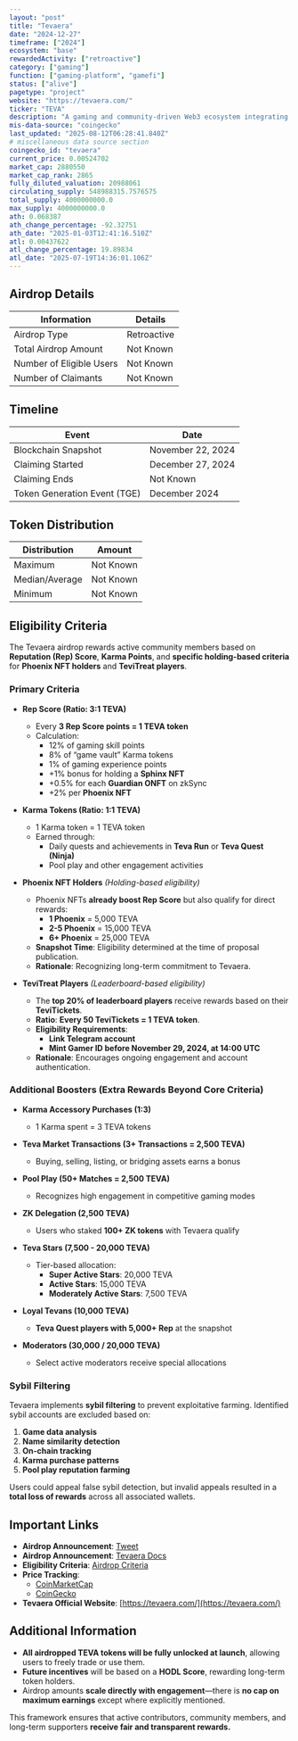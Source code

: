 ```yaml
---
layout: "post"
title: "Tevaera"
date: "2024-12-27"
timeframe: ["2024"]
ecosystem: "base"
rewardedActivity: ["retroactive"]
category: ["gaming"]
function: ["gaming-platform", "gamefi"]
status: ["alive"]
pagetype: "project"
website: "https://tevaera.com/"
ticker: "TEVA"
description: "A gaming and community-driven Web3 ecosystem integrating decentralized finance with gaming experiences."
mis-data-source: "coingecko"
last_updated: "2025-08-12T06:28:41.840Z"
# miscellaneous data source section
coingecko_id: "tevaera"
current_price: 0.00524702
market_cap: 2880550
market_cap_rank: 2865
fully_diluted_valuation: 20988061
circulating_supply: 548988315.7576575
total_supply: 4000000000.0
max_supply: 4000000000.0
ath: 0.068387
ath_change_percentage: -92.32751
ath_date: "2025-01-03T12:41:16.510Z"
atl: 0.00437622
atl_change_percentage: 19.89834
atl_date: "2025-07-19T14:36:01.106Z"
---
```


## Airdrop Details

| Information              | Details     |
| ------------------------ | ----------- |
| Airdrop Type             | Retroactive |
| Total Airdrop Amount     | Not Known   |
| Number of Eligible Users | Not Known   |
| Number of Claimants      | Not Known   |

## Timeline

| Event                        | Date              |
| ---------------------------- | ----------------- |
| Blockchain Snapshot          | November 22, 2024 |
| Claiming Started             | December 27, 2024 |
| Claiming Ends                | Not Known         |
| Token Generation Event (TGE) | December 2024     |

## Token Distribution

| Distribution   | Amount    |
| -------------- | --------- |
| Maximum        | Not Known |
| Median/Average | Not Known |
| Minimum        | Not Known |

## Eligibility Criteria

The Tevaera airdrop rewards active community members based on **Reputation (Rep) Score**, **Karma Points**, and **specific holding-based criteria** for **Phoenix NFT holders** and **TeviTreat players**.

### **Primary Criteria**

- **Rep Score (Ratio: 3:1 TEVA)**

  - Every **3 Rep Score points = 1 TEVA token**
  - Calculation:
    - 12% of gaming skill points
    - 8% of “game vault” Karma tokens
    - 1% of gaming experience points
    - +1% bonus for holding a **Sphinx NFT**
    - +0.5% for each **Guardian ONFT** on zkSync
    - +2% per **Phoenix NFT**

- **Karma Tokens (Ratio: 1:1 TEVA)**

  - 1 Karma token = 1 TEVA token
  - Earned through:
    - Daily quests and achievements in **Teva Run** or **Teva Quest (Ninja)**
    - Pool play and other engagement activities

- **Phoenix NFT Holders** _(Holding-based eligibility)_

  - Phoenix NFTs **already boost Rep Score** but also qualify for direct rewards:
    - **1 Phoenix** = 5,000 TEVA
    - **2-5 Phoenix** = 15,000 TEVA
    - **6+ Phoenix** = 25,000 TEVA
  - **Snapshot Time**: Eligibility determined at the time of proposal publication.
  - **Rationale**: Recognizing long-term commitment to Tevaera.

- **TeviTreat Players** _(Leaderboard-based eligibility)_
  - The **top 20% of leaderboard players** receive rewards based on their **TeviTickets**.
  - **Ratio**: **Every 50 TeviTickets = 1 TEVA token**.
  - **Eligibility Requirements**:
    - **Link Telegram account**
    - **Mint Gamer ID before November 29, 2024, at 14:00 UTC**
  - **Rationale**: Encourages ongoing engagement and account authentication.

### **Additional Boosters (Extra Rewards Beyond Core Criteria)**

- **Karma Accessory Purchases (1:3)**

  - 1 Karma spent = 3 TEVA tokens

- **Teva Market Transactions (3+ Transactions = 2,500 TEVA)**

  - Buying, selling, listing, or bridging assets earns a bonus

- **Pool Play (50+ Matches = 2,500 TEVA)**

  - Recognizes high engagement in competitive gaming modes

- **ZK Delegation (2,500 TEVA)**

  - Users who staked **100+ ZK tokens** with Tevaera qualify

- **Teva Stars (7,500 - 20,000 TEVA)**

  - Tier-based allocation:
    - **Super Active Stars**: 20,000 TEVA
    - **Active Stars**: 15,000 TEVA
    - **Moderately Active Stars**: 7,500 TEVA

- **Loyal Tevans (10,000 TEVA)**

  - **Teva Quest players with 5,000+ Rep** at the snapshot

- **Moderators (30,000 / 20,000 TEVA)**
  - Select active moderators receive special allocations

### **Sybil Filtering**

Tevaera implements **sybil filtering** to prevent exploitative farming. Identified sybil accounts are excluded based on:

1. **Game data analysis**
2. **Name similarity detection**
3. **On-chain tracking**
4. **Karma purchase patterns**
5. **Pool play reputation farming**

Users could appeal false sybil detection, but invalid appeals resulted in a **total loss of rewards** across all associated wallets.

## Important Links

- **Airdrop Announcement**: [Tweet](https://x.com/tevaera/status/1861063775920791711)
- **Airdrop Announcement**: [Tevaera Docs](https://docs.tevaera.com/tokenomics/teva-airdrop)
- **Eligibility Criteria**: [Airdrop Criteria](https://docs.tevaera.com/tokenomics/teva-airdrop/airdrop-criteria)
- **Price Tracking**:
  - [CoinMarketCap](https://coinmarketcap.com/currencies/tevaera)
  - [CoinGecko](https://www.coingecko.com/en/coins/tevaera)
- **Tevaera Official Website**: [https://tevaera.com/](https://tevaera.com/)

## Additional Information

- **All airdropped TEVA tokens will be fully unlocked at launch**, allowing users to freely trade or use them.
- **Future incentives** will be based on a **HODL Score**, rewarding long-term token holders.
- Airdrop amounts **scale directly with engagement**—there is **no cap on maximum earnings** except where explicitly mentioned.

This framework ensures that active contributors, community members, and long-term supporters **receive fair and transparent rewards.**
